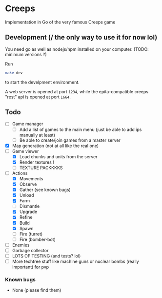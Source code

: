 # Creeps

Implementation in Go of the very famous Creeps game

## Development (/ the only way to use it for now lol)

You need go as well as nodejs/npm installed on your computer.
(TODO: minimum versions ?)

Run
```bash
make dev
```
to start the develpment environment.

A web server is opened at port `1234`, while the epita-compatible creeps
"rest" api is opened at port `1664`.

## Todo

- [ ] Game manager
	- [ ] Add a list of games to the main menu (just be able to add ips manually at least)
	- [ ] Be able to create/join games from a master server
- [x] Map generation (not at all like the real one)
- [ ] Game viewer
	- [x] Load chunks and units from the server
	- [x] Render textures !
	- [ ] TEXTURE PACKKKKS
- [ ] Actions
	- [x] Movements
	- [x] Observe
	- [x] Gather (see known bugs)
	- [x] Unload
	- [x] Farm
	- [ ] Dismantle
	- [x] Upgrade
	- [x] Refine
	- [x] Build
	- [x] Spawn
	- [ ] Fire (turret)
	- [ ] Fire (bomber-bot)
- [ ] Enemies
- [ ] Garbage collector
- [ ] LOTS OF TESTING (and tests? lol)
- [ ] More techtree stuff like machine guns or nuclear bombs (really important) for pvp

### Known bugs

- None (please find them)
